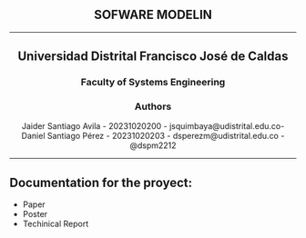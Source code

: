 ## <div align="center">SOFWARE MODELIN</div>

---

## <div align="center">Universidad Distrital Francisco José de Caldas</div>

### <div align="center">Faculty of Systems Engineering</div>

### <div align="center">Authors</div>
 <div align="center">Jaider Santiago Avila - 20231020200 - jsquimbaya@udistrital.edu.co-</div>
 <div align="center">Daniel Santiago Pérez - 20231020203 - dsperezm@udistrital.edu.co - @dspm2212</div>

---

## Documentation for the proyect:
- Paper
- Poster
- Techinical Report

